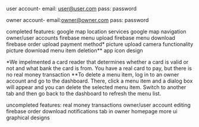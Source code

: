 user account-
email: user@user.com
pass: password

owner account-
email:owner@owner.com
pass: password

completed features:
google map location services
google map navigation
owner/user accounts
firebase menu upload
firebase menu download
firebase order upload
payment method*
picture upload
camera functionality
picture download
menu item deletion**
app icon design

*We impelmented a card reader that determines whether a card is valid or not and what bank the card is from. You have
a real card to pay, but there is no real money transaction
**To delete a menu item, log in to an owner account and go to the dashboard. There, click a menu item and a dialog box will
appear and you can delete the selected menu item. Switch to another tab and then go back to the dashboard to refresh
the menu list.

uncompleted features:
real money transactions
owner/user account editing
firebase order download
notifications tab in owner homepage
more ui graphical designs


